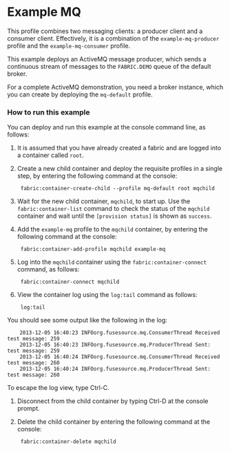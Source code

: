 # Example MQ

This profile combines two messaging clients: a producer client and a consumer client. Effectively, it is a combination of the `example-mq-producer` profile and the `example-mq-consumer` profile.

This example deploys an ActiveMQ message producer, which sends a continuous stream of messages to the `FABRIC.DEMO` queue of the default broker.

For a complete ActiveMQ demonstration, you need a broker instance, which you can create by deploying the `mq-default` profile.

### How to run this example

You can deploy and run this example at the console command line, as follows:

1. It is assumed that you have already created a fabric and are logged into a container called `root`.
1. Create a new child container and deploy the requisite profiles in a single step, by entering the following command at the console:

        fabric:container-create-child --profile mq-default root mqchild

1. Wait for the new child container, `mqchild`, to start up. Use the `fabric:container-list` command to check the status of the `mqchild` container and wait until the `[provision status]` is shown as `success`.
1. Add the `example-mq` profile to the `mqchild` container, by entering the following command at the console:

        fabric:container-add-profile mqchild example-mq

1. Log into the `mqchild` container using the `fabric:container-connect` command, as follows:

        fabric:container-connect mqchild

1. View the container log using the `log:tail` command as follows:

        log:tail

 You should see some output like the following in the log:

        2013-12-05 16:40:23 INFOorg.fusesource.mq.ConsumerThread Received test message: 259
        2013-12-05 16:40:23 INFOorg.fusesource.mq.ProducerThread Sent: test message: 259
        2013-12-05 16:40:24 INFOorg.fusesource.mq.ConsumerThread Received test message: 260
        2013-12-05 16:40:24 INFOorg.fusesource.mq.ProducerThread Sent: test message: 260

 To escape the log view, type Ctrl-C.
1. Disconnect from the child container by typing Ctrl-D at the console prompt.
1. Delete the child container by entering the following command at the console:

        fabric:container-delete mqchild

